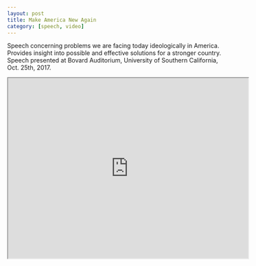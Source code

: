 ```yaml
---
layout: post
title: Make America New Again
category: [speech, video]
---
```


Speech concerning problems we are facing today ideologically in America. Provides insight into possible and effective solutions for a stronger country. Speech presented at Bovard Auditorium, University of Southern California, Oct. 25th, 2017.

<iframe width="560" height="420" src="http://www.youtube.com/embed/dLmYqSpqkg4?color=black&theme=dark"></iframe>